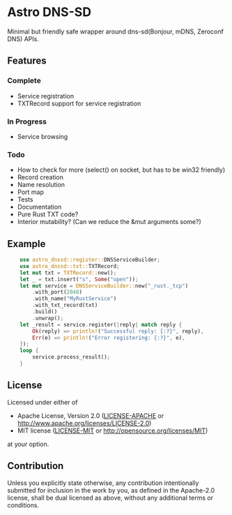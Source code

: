 # Astro DNS-SD

Minimal but friendly safe wrapper around dns-sd(Bonjour, mDNS, Zeroconf DNS) APIs.

## Features

### Complete

- Service registration
- TXTRecord support for service registration

### In Progress

- Service browsing

### Todo

- How to check for more (select() on socket, but has to be win32 friendly)
- Record creation
- Name resolution
- Port map
- Tests
- Documentation
- Pure Rust TXT code?
- Interior mutability? (Can we reduce the &mut arguments some?)

## Example

```rust
    use astro_dnssd::register::DNSServiceBuilder;
    use astro_dnssd::txt::TXTRecord;
    let mut txt = TXTRecord::new();
    let _ = txt.insert("s", Some("open"));
    let mut service = DNSServiceBuilder::new("_rust._tcp")
        .with_port(2048)
        .with_name("MyRustService")
        .with_txt_record(txt)
        .build()
        .unwrap();
    let _result = service.register(|reply| match reply {
        Ok(reply) => println!("Successful reply: {:?}", reply),
        Err(e) => println!("Error registering: {:?}", e),
    });
    loop {
        service.process_result();
    }
```

## License

Licensed under either of

 * Apache License, Version 2.0
   ([LICENSE-APACHE](LICENSE-APACHE) or http://www.apache.org/licenses/LICENSE-2.0)
 * MIT license
   ([LICENSE-MIT](LICENSE-MIT) or http://opensource.org/licenses/MIT)

at your option.

## Contribution

Unless you explicitly state otherwise, any contribution intentionally submitted
for inclusion in the work by you, as defined in the Apache-2.0 license, shall be
dual licensed as above, without any additional terms or conditions.
